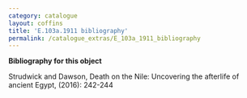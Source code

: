 ```yaml
---
category: catalogue
layout: coffins
title: 'E.103a.1911 bibliography'
permalink: /catalogue_extras/E_103a_1911_bibliography
---
```


**Bibliography for this object**

Strudwick and Dawson, Death on the Nile: Uncovering the afterlife of ancient Egypt, (2016): 242-244


